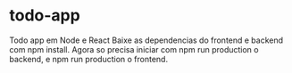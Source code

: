 # todo-app
 Todo app em Node e React
 Baixe as dependencias do frontend e backend com npm install.
 Agora so precisa iniciar com npm run production o backend, e npm run production o frontend.
